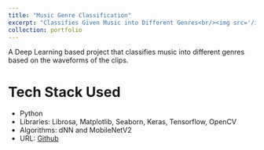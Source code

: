 ```yaml
---
title: "Music Genre Classification"
excerpt: "Classifies Given Music into Different Genres<br/><img src='/images/project 3.png'>"
collection: portfolio
---
```


A Deep Learning based project that classifies music into different genres based on the waveforms of the clips.

Tech Stack Used
===
* Python
* Libraries: Librosa, Matplotlib, Seaborn, Keras, Tensorflow, OpenCV
* Algorithms: dNN and MobileNetV2
* URL: <a href="https://github.com/himudigonda/Music-Genre-Classification" target="_blank">Github</a>
